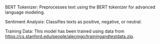 BERT Tokenizer: Preprocesses text using the BERT tokenizer for advanced language modeling.

Sentiment Analysis: Classifies texts as positive, negative, or neutral.

Training Data: This model has been trained using data from https://cs.stanford.edu/people/alecmgo/trainingandtestdata.zip.

